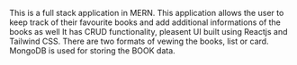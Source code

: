This is a full stack application in MERN.
This application allows the user to keep track of their favourite books and add additional informations of the books as well
It has CRUD functionality, pleasent UI built using Reactjs and Tailwind CSS. 
There are two formats of vewing the books, list or card.
MongoDB is used for storing the BOOK data.
